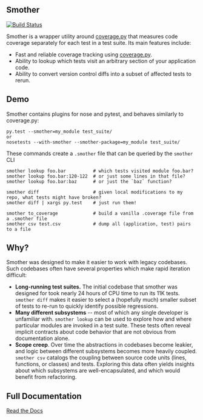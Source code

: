 ## Smother

[![Build Status](https://travis-ci.org/ChrisBeaumont/smother.svg?branch=master)](https://travis-ci.org/ChrisBeaumont/smother)

Smother is a wrapper utility around [coverage.py](https://coverage.readthedocs.io/en/coverage-4.1/) that measures code coverage
separately for each test in a test suite. Its main features include:

 * Fast and reliable coverage tracking using [coverage.py](https://coverage.readthedocs.io/en/coverage-4.1/).
 * Ability to lookup which tests visit an arbitrary section of your application code.
 * Ability to convert version control diffs into a subset of affected tests to rerun.

## Demo

Smother contains plugins for nose and pytest, and behaves similarly to coverage.py:

```
py.test --smother=my_module test_suite/
or
nosetests --with-smother --smother-package=my_module test_suite/
```

These commands create a `.smother` file that can be queried by the `smother` CLI

```
smother lookup foo.bar          # which tests visited module foo.bar?
smother lookup foo.bar:120-122  # or just some lines in that file?
smother lookup foo.bar:baz      # or just the `baz` function?

smother diff                    # given local modifications to my repo, what tests might have broken?
smother diff | xargs py.test    # just run them!

smother to_coverage             # build a vanilla .coverage file from a .smother file
smother csv test.csv            # dump all (application, test) pairs to a file
```

## Why?

Smother was designed to make it easier to work with legacy codebases. Such codebases often have several properties which make rapid iteration difficult:

 * **Long-running test suites.** The initial codebase that smother was designed for took nearly 24 hours of CPU time to run its 11K tests. `smother diff` makes it easier to select a (hopefully much) smaller subset of
 tests to re-run to quickly identify possible regressions.
 * **Many different subsystems** -- most of which any single developer is unfamiliar with. `smother lookup` can be used to explore how and where particular modules are invoked in a test suite. These tests often reveal implicit contracts about code behavior that are not obvious from documentation alone.
 * **Scope creep**. Over time the abstractions in codebases become leakier,
 and logic between different subsystems becomes more heavily coupled. `smother csv` catalogs the coupling between source code units (lines, functions, or classes) and tests. Exploring this data often yields insights about
 which subsystems are well-encapsulated, and which would benefit from refactoring.

## Full Documentation

[Read the Docs](http://smother.readthedocs.io/en/latest/)
